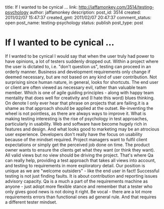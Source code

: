 title: If I wanted to be cynical ...
link: http://jaffamonkey.com/3514/testing-psychology
author: jaffamonkey
description: 
post_id: 3514
created: 2011/02/07 15:47:37
created_gmt: 2011/02/07 20:47:37
comment_status: open
post_name: testing-psychology
status: publish
post_type: post

# If I wanted to be cynical ...

If I wanted to be cynical I would say that when the user truly had power to have opinions, a lot of testers suddenly dropped out. Within a project where the user is dictated to, i.e. "don't question us", testing can proceed in an orderly manner. Business and development requirements only change if deemed necessary, but are not based on any kind of user contribution. Not surprising since human nature, in general, looks for shortcuts.  The end user or client are often viewed as necessary evil, rather than valuable team member. Which is one of agile guiding principles - along with happy team mentality that does well for creativity and (I hate this word) blues thinking. On denote I only ever hear that phrase on projects that are failing.it is a shame as that approach should be applied at the outset. Re-inventing the wheel is not pointless, as there are always ways to improve it. What is making testing interesting is the rise of psychology in test approaches, particularly in usability. Web and software have become hugely rich in features and design. And what looks good to marketing may be an atrocious user experience. Developers don't really have the focus on usability because of the mindset required. Project managers want to fulfil client expectations or simply get the perceived job done on time. The product owner wants to ensure the clients get what they want (or think they want). All valid views but no view should be driving the project. That's where Qa can really help, providing a test approach that takes all views into account, and testing to requirements in more exploratory detail. Our position is unique as we are "welcome outsiders" - like the end user in fact! Successful testing is not just finding faults. It is about contribution and reporting issues advisory capacity. Qa is a much a part of the requirements machine as anyone - just adopt more flexible stance and remember that a tester who only gives good news is not doing it right. Be vocal - there are a lot more requirements errors than functional ones ad general rule. And that requires a different tester mindset.